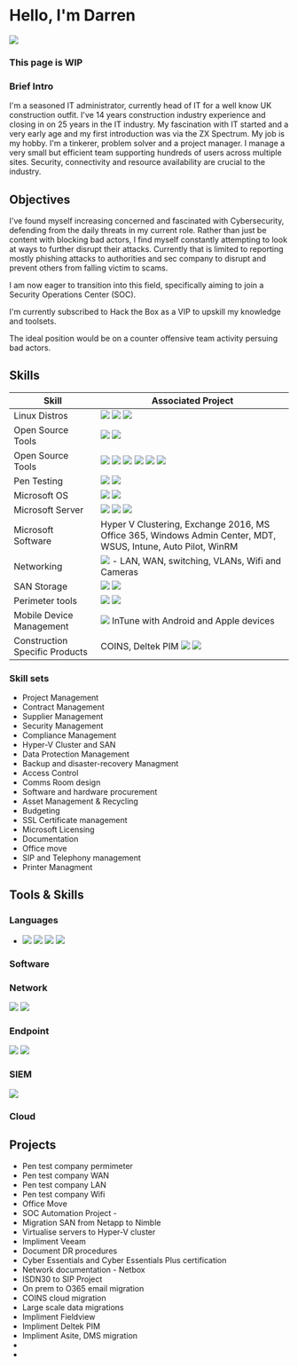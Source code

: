 # Hello, I'm Darren
<a href="https://www.linkedin.com/in/darren-henderson-8200072/"><img src="https://img.shields.io/badge/-LinkedIn-0072b1?&style=for-the-badge&logo=linkedin&logoColor=white" /></a>

### This page is WIP

### Brief Intro

I'm a seasoned IT administrator, currently head of IT for a well know UK construction outfit. I've 14 years construction industry experience and closing in on 25 years in the IT industry. My fascination with IT started and a very early age and my first introduction was via the ZX Spectrum. My job is my hobby. I'm a tinkerer, problem solver and a project manager. I manage a very small but efficient team supporting hundreds of users across multiple sites. Security, connectivity and resource availability are crucial to the industry. 

## Objectives

I've found myself increasing concerned and fascinated with Cybersecurity, defending from the daily threats in my current role. Rather than just be content with blocking bad actors, I find myself constantly attempting to look at ways to further disrupt their attacks.
Currently that is limited to reporting mostly phishing attacks to authorities and sec company to disrupt and prevent others from falling victim to scams.

I am now eager to transition into this field, specifically aiming to join a Security Operations Center (SOC).

I'm currently subscribed to Hack the Box as a VIP to upskill my knowledge and toolsets.

The ideal position would be on a counter offensive team activity persuing bad actors.


## Skills

| Skill                                         | Associated Project         |
|-----------------------------------------------|----------------------------|
| Linux Distros | <img src="https://img.shields.io/badge/-Debian-168C9C?&style=for-the-badge&logo=Debian&logoColor=white">   <img src="https://img.shields.io/badge/-Kali-292c7a?&style=for-the-badge&logo=Kali&logoColor=white">   <img src="https://img.shields.io/badge/-Parrot-00a4ef?&style=for-the-badge&logo=Parrot&logoColor=white">
| Open Source Tools | <img src="https://img.shields.io/badge/-Proxmox-F96854?&style=for-the-badge&logo=Proxmox&logoColor=white">   <img src="https://img.shields.io/badge/-Docker-000000?&style=for-the-badge&logo=Docker&logoColor=ffffff">|
| Open Source Tools | <img src="https://img.shields.io/badge/-Portainer-2E8B57?&style=for-the-badge&logo=Portainer&logoColor=ffffff">   <img src="https://img.shields.io/badge/-Dashy-2E8B57?&style=for-the-badge&logo=Dashy&logoColor=ffffff">     <img src="https://img.shields.io/badge/-Uptime_Kumar-2E8B57?&style=for-the-badge&logo=Uptime_Kumar&logoColor=ffffff">  <img src="https://img.shields.io/badge/-phpBB-2E8B57?&style=for-the-badge&logo=Dashy&logoColor=ffffff">     <img src="https://img.shields.io/badge/-Twiki-2E8B57?&style=for-the-badge&logo=Uptime_Kumar&logoColor=ffffff">   <img src="https://img.shields.io/badge/-Netbox-2E8B57?&style=for-the-badge&logo=Uptime_Kumar&logoColor=ffffff"> |
| Pen Testing | <img src="https://img.shields.io/badge/-Burpsuite-2E8B57?&style=for-the-badge&logo=Burpsuite&logoColor=ffffff">   <img src="https://img.shields.io/badge/-GVM_(OpenVAS)-2E8B57?&style=for-the-badge&logo=GVM&logoColor=ffffff"> |
| Microsoft OS | <img src="https://img.shields.io/badge/-Windows_11-0078D7?&style=for-the-badge&logo=Microsoft&logoColor=white">   <img src="https://img.shields.io/badge/-Windows_10-0078D7?&style=for-the-badge&logo=Microsoft&logoColor=white">|
| Microsoft Server | <img src="https://img.shields.io/badge/-Windows_2012_R2_Server-0078D7?&style=for-the-badge&logo=Microsoft&logoColor=white"> <img src="https://img.shields.io/badge/-Windows_2016_Server-0078D7?&style=for-the-badge&logo=Microsoft&logoColor=white">   <img src="https://img.shields.io/badge/-Windows_2019_Server-0078D7?&style=for-the-badge&logo=Microsoft&logoColor=white">|
| Microsoft Software | Hyper V Clustering, Exchange 2016, MS Office 365, Windows Admin Center, MDT, WSUS, Intune, Auto Pilot, WinRM|
| Networking | <img src="https://img.shields.io/badge/-Meraki-00A4EF?&style=for-the-badge&logo=Meraki&logoColor=white&color=4CBB17"> - LAN, WAN, switching, VLANs, Wifi and Cameras|
| SAN Storage| <img src="https://img.shields.io/badge/-HP_Nimble-0078D7?&style=for-the-badge&logo=HP&logoColor=white">   <img src="https://img.shields.io/badge/-NetApp-2962FF?&style=for-the-badge&logo=NetApp&logoColor=ffffff">|
| Perimeter tools | <img src="https://img.shields.io/badge/-Mimecast-0078D7?&style=for-the-badge&color=white">   <img src="https://img.shields.io/badge/-FortiGate-F67CA9?&style=for-the-badge&logo=Fortinet&logoColor=ffffff"> |
| Mobile Device Management | <img src="https://img.shields.io/badge/-Ivanti-00A4EF?&style=for-the-badge&logo=Ivanti&logoColor=ffffff"> InTune with Android and Apple devices|
| Construction Specific Products | COINS, Deltek PIM   <img src="https://img.shields.io/badge/-Fieldview-linear%2CFFDD00,9ACD32">   <img src="https://img.shields.io/badge/-Asite-2e8ba2?&style=for-the-badge&logo=Asite&logoColor=ffffff"> |


### Skill sets
- Project Management
- Contract Management
- Supplier Management
- Security Management
- Compliance Management
- Hyper-V Cluster and SAN
- Data Protection Management
- Backup and disaster-recovery Managment
- Access Control
- Comms Room design
- Software and hardware procurement
- Asset Management & Recycling
- Budgeting
- SSL Certificate management
- Microsoft Licensing
- Documentation
- Office move
- SIP and Telephony management
- Printer Managment


## Tools & Skills

### Languages
- <img src="https://img.shields.io/badge/-Powershell-ffffff?&style=for-the-badge&color=ffffff&logo=Powershell&logoColor=000000">  <img src="https://img.shields.io/badge/-KIX32-gray?&style=for-the-badge">   <img src="https://img.shields.io/badge/-Microsoft_SQL_Server-00A4EF?&style=for-the-badge&logo=Microsoft&logoColor=white">   <img src="https://img.shields.io/badge/-Python-2E8B57?&style=for-the-badge&color=2E8B57&logo=Python&logoColor=FFFF00">


### Software

### Network
<div>
    <img src="https://img.shields.io/badge/-Wireshark-1679A7?&style=for-the-badge&logo=Wireshark&logoColor=white" />
    <img src="https://img.shields.io/badge/-Meraki-00A4EF?&style=for-the-badge&logo=Meraki&logoColor=white&color=4CBB17">
</div>

### Endpoint
<div>
    <img src="https://img.shields.io/badge/-Microsoft_Defender_for_Endpoint-00A4EF?&style=for-the-badge&logo=Microsoft&logoColor=white" />
<img src="https://img.shields.io/badge/-Snow_Inventory-0078D7?&style=for-the-badge&logo=Microsoft&logoColor=white&data-url=data:image/svg+xml,%3Csvg%20xmlns%3D%22http%3A%20www.w3.org%202000%2Fsvg%22%20viewBox%3D%220%200%20512%20512%22%3E%3Cpath%20fill%3D%22white%22%20d%3D%22M256%20456a64%2064%200%201%201%20128-128V32a64%2064%200%201%201-128%20128V456zm0-352c-43.456%200-80-36.544-80-80V176a80%2080%200%201%20160%2079.776L256%256l60.224-76.224a80%2080%200%201%2015.776%2060.224V352zm0-208c-35.208%200-64-28.792-64-64s28.792-64%2064-64s64%2028.792%2064%2064s-28.792%2064-64%2064z%22%3E%3C%2Fpath%3E%3C%2Fsvg%3E" />


</div>

### SIEM
<div>
    <img src="https://img.shields.io/badge/-Wazuh-0078D4?&style=for-the-badge&logo=Wazuh&logoColor=white" />
</div>

### Cloud

## Projects
- Pen test company permimeter
- Pen test company WAN
- Pen test company LAN
- Pen test company Wifi
- Office Move
- SOC Automation Project -
- Migration SAN from Netapp to Nimble
- Virtualise servers to Hyper-V cluster
- Impliment Veeam
- Document DR procedures
- Cyber Essentials and Cyber Essentials Plus certification
- Network documentation - Netbox
- ISDN30 to SIP Project
- On prem to O365 email migration
- COINS cloud migration
- Large scale data migrations
- Impliment Fieldview
- Impliment Deltek PIM
- Impliment Asite, DMS migration
- 
- 
